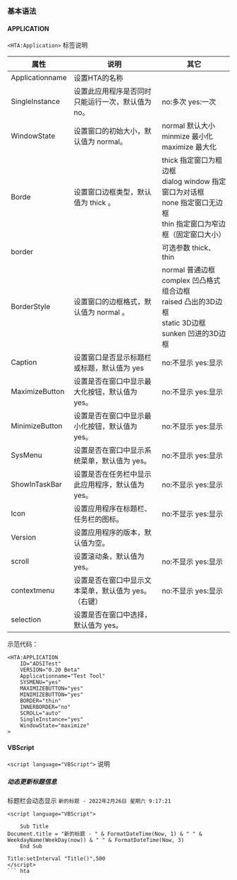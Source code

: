 ### 基本语法
#### APPLICATION
`<HTA:Application>` 标签说明

| 属性      | 说明 | 其它       |
| ------------ | ---- | ---------- |
| Applicationname      |   设置HTA的名称   |      |
| SingleInstance |   设置此应用程序是否同时只能运行一次，默认值为 no。   | no:多次 yes:一次 |
| WindowState |   设置窗口的初始大小，默认值为 normal。   | normal 默认大小<br>minmize 最小化 <br>maximize 最大化 |
| Borde | 设置窗口边框类型，默认值为 thick 。 | thick 指定窗口为粗边框<br>dialog window 指定窗口为对话框<br>none 指定窗口无边框<br>thin 指定窗口为窄边框（固定窗口大小） |
| border |  | 可选参数 thick、thin |
| BorderStyle | 设置窗口的边框格式，默认值为 normal 。 | normal 普通边框 <br>complex 凹凸格式组合边框 <br>raised 凸出的3D边框 <br>static 3D边框 <br>sunken 凹进的3D边框 |
| Caption | 设置窗口是否显示标题栏或标题，默认值为 yes | no:不显示 yes:显示 |
| MaximizeButton | 设置是否在窗口中显示最大化按钮，默认值为 yes。 | no:不显示 yes:显示 |
| MinimizeButton | 设置是否在窗口中显示最小化按钮，默认值为 yes。 | no:不显示 yes:显示 |
| SysMenu | 设置是否在窗口中显示系统菜单，默认值为 yes。 | no:不显示 yes:显示 |
| ShowInTaskBar | 设置是否在任务栏中显示此应用程序，默认值为 yes。 | no:不显示 yes:显示 |
| Icon | 设置应用程序在标题栏、任务栏的图标。 | no:不显示 yes:显示 |
| Version | 设置应用程序的版本，默认值为空。 |  |
| scroll | 设置滚动条，默认值为 yes。 | no:不显示 yes:显示 |
| contextmenu | 设置是否在窗口中显示文本菜单，默认值为 yes。（右键） | no:不显示 yes:显示 |
| selection | 设置是否在窗口中选择，默认值为 yes。 |  |

示范代码： 
``` hta
<HTA:APPLICATION 
	ID="ADSITest"
	VERSION="0.20 Beta"
	Applicationname="Test Tool"
	SYSMENU="yes"
	MAXIMIZEBUTTON="yes"
	MINIMIZEBUTTON="yes"
	BORDER="thin"
	INNERBORDER="no"
	SCROLL="auto"
	SingleInstance="yes"
	WindowState="maximize"
>
```
#### VBScript
`<script language="VBScript">` 说明

##### 动态更新标题信息
标题栏会动态显示 `新的标题 - 2022年2月26日 星期六 9:17:21`

``` VBScript
<script language="VBScript">

    Sub Title
Document.title = "新的标题 - " & FormatDateTime(Now, 1) & " " & WeekdayName(WeekDay(now)) & " " & FormatDateTime(Now, 3)
    End Sub
 
Title:setInterval "Title()",500
</script>
``` hta
